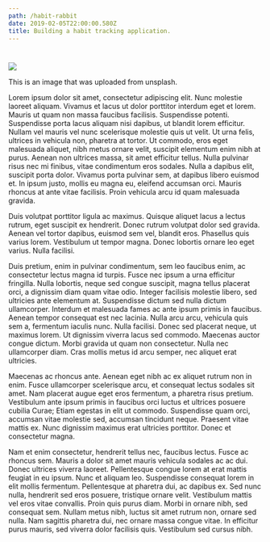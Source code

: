 ```yaml
---
path: /habit-rabbit
date: 2019-02-05T22:00:00.580Z
title: Building a habit tracking application.
---
```

# 

![](/assets/waranont-wichittranont-1347698-unsplash.jpg)

This is an image that was uploaded from unsplash.

Lorem ipsum dolor sit amet, consectetur adipiscing elit. Nunc molestie laoreet aliquam. Vivamus et lacus ut dolor porttitor interdum eget et lorem. Mauris ut quam non massa faucibus facilisis. Suspendisse potenti. Suspendisse porta lacus aliquam nisi dapibus, ut blandit lorem efficitur. Nullam vel mauris vel nunc scelerisque molestie quis ut velit. Ut urna felis, ultrices in vehicula non, pharetra at tortor. Ut commodo, eros eget malesuada aliquet, nibh metus ornare velit, suscipit elementum enim nibh at purus. Aenean non ultrices massa, sit amet efficitur tellus. Nulla pulvinar risus nec mi finibus, vitae condimentum eros sodales. Nulla a dapibus elit, suscipit porta dolor. Vivamus porta pulvinar sem, at dapibus libero euismod et. In ipsum justo, mollis eu magna eu, eleifend accumsan orci. Mauris rhoncus at ante vitae facilisis. Proin vehicula arcu id quam malesuada gravida.

Duis volutpat porttitor ligula ac maximus. Quisque aliquet lacus a lectus rutrum, eget suscipit ex hendrerit. Donec rutrum volutpat dolor sed gravida. Aenean vel tortor dapibus, euismod sem vel, blandit eros. Phasellus quis varius lorem. Vestibulum ut tempor magna. Donec lobortis ornare leo eget varius. Nulla facilisi.

Duis pretium, enim in pulvinar condimentum, sem leo faucibus enim, ac consectetur lectus magna id turpis. Fusce nec ipsum a urna efficitur fringilla. Nulla lobortis, neque sed congue suscipit, magna tellus placerat orci, a dignissim diam quam vitae odio. Integer facilisis molestie libero, sed ultricies ante elementum at. Suspendisse dictum sed nulla dictum ullamcorper. Interdum et malesuada fames ac ante ipsum primis in faucibus. Aenean tempor consequat est nec lacinia. Nulla arcu arcu, vehicula quis sem a, fermentum iaculis nunc. Nulla facilisi. Donec sed placerat neque, ut maximus lorem. Ut dignissim viverra lacus sed commodo. Maecenas auctor congue dictum. Morbi gravida ut quam non consectetur. Nulla nec ullamcorper diam. Cras mollis metus id arcu semper, nec aliquet erat ultricies.

Maecenas ac rhoncus ante. Aenean eget nibh ac ex aliquet rutrum non in enim. Fusce ullamcorper scelerisque arcu, et consequat lectus sodales sit amet. Nam placerat augue eget eros fermentum, a pharetra risus pretium. Vestibulum ante ipsum primis in faucibus orci luctus et ultrices posuere cubilia Curae; Etiam egestas in elit ut commodo. Suspendisse quam orci, accumsan vitae molestie sed, accumsan tincidunt neque. Praesent vitae mattis ex. Nunc dignissim maximus erat ultricies porttitor. Donec et consectetur magna.

Nam et enim consectetur, hendrerit tellus nec, faucibus lectus. Fusce ac rhoncus sem. Mauris a dolor sit amet mauris vehicula sodales ac ac dui. Donec ultrices viverra laoreet. Pellentesque congue lorem at erat mattis feugiat in eu ipsum. Nunc et aliquam leo. Suspendisse consequat lorem in elit mollis fermentum. Pellentesque at pharetra dui, ac dapibus ex. Sed nunc nulla, hendrerit sed eros posuere, tristique ornare velit. Vestibulum mattis vel eros vitae convallis. Proin quis purus diam. Morbi in ornare nibh, sed consequat sem. Nullam metus nibh, luctus sit amet rutrum non, ornare sed nulla. Nam sagittis pharetra dui, nec ornare massa congue vitae. In efficitur purus mauris, sed viverra dolor facilisis quis. Vestibulum sed cursus nibh.
